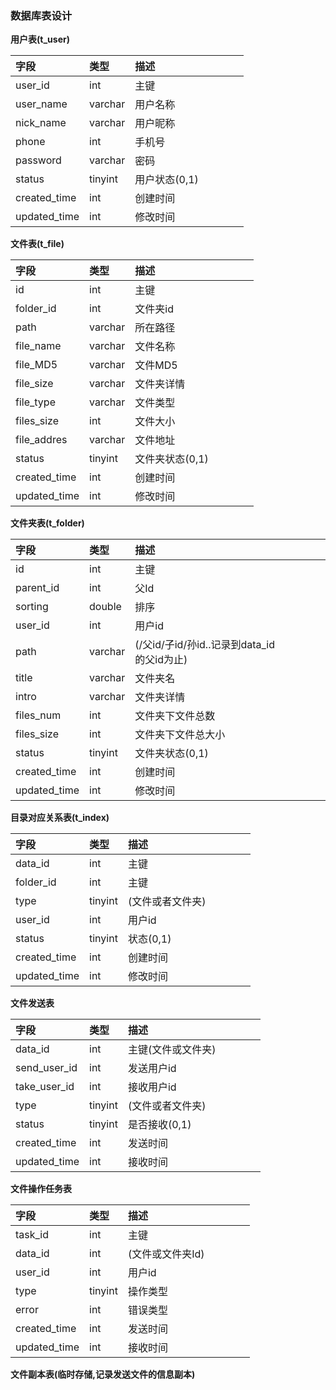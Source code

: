 ### 数据库表设计

**用户表\(t\_user\)**

| 字段 | 类型 | 描述 | | | | |
| :--- | :--- | :--- | :--- | :--- | :--- | :--- |
| user\_id | int | 主键 | | | | |
| user\_name | varchar | 用户名称 | | | | |
| nick\_name | varchar | 用户昵称 | | | | |
| phone | int | 手机号 | | | | |
| password | varchar | 密码 | | | | |
| status | tinyint | 用户状态\(0,1\) | | | | |
| created\_time | int | 创建时间 | | | | |
| updated\_time | int | 修改时间 | | | | |

**文件表\(t\_file\)**

| 字段 | 类型 | 描述 | | | | |
| :--- | :--- | :--- | :--- | :--- | :--- | :--- |
| id | int | 主键 | | | | |
| folder\_id | int | 文件夹id | | | | |
| path | varchar | 所在路径 | | | | |
| file\_name | varchar | 文件名称 | | | | |
| file\_MD5 | varchar | 文件MD5 | | | | |
| file\_size | varchar | 文件夹详情 | | | | |
| file\_type | varchar | 文件类型 | | | | |
| files\_size | int | 文件大小 | | | | |
| file\_addres | varchar | 文件地址 | | | | |
| status | tinyint | 文件夹状态\(0,1\) | | | | |
| created\_time | int | 创建时间 | | | | |
| updated\_time | int | 修改时间 | | | | |

**文件夹表\(t\_folder\)**

| 字段 | 类型 | 描述 | | | | |
| :--- | :--- | :--- | :--- | :--- | :--- | :--- |
| id | int | 主键 | | | | |
| parent\_id | int | 父Id | | | | |
| sorting | double | 排序 | | | | |
| user\_id | int | 用户id | | | | |
| path | varchar | (/父id/子id/孙id..记录到data_id的父id为止) | | | | |
| title | varchar | 文件夹名 | | | | |
| intro | varchar | 文件夹详情 | | | | |
| files\_num | int | 文件夹下文件总数 | | | | |
| files\_size | int | 文件夹下文件总大小 | | | | |
| status | tinyint | 文件夹状态\(0,1\) | | | | |
| created\_time | int | 创建时间 | | | | |
| updated\_time | int | 修改时间 | | | | |

**目录对应关系表\(t\_index\)**

| 字段 | 类型 | 描述 | | | | |
| :--- | :--- | :--- | :--- | :--- | :--- | :--- |
| data\_id | int | 主键 | | | | |
| folder\_id | int | 主键 | | | | |
| type | tinyint | \(文件或者文件夹\) | | | | |
| user\_id | int | 用户id | | | | |
| status | tinyint | 状态\(0,1\) | | | | |
| created\_time | int | 创建时间 | | | | |
| updated\_time | int | 修改时间 | | | | |

**文件发送表**

| 字段 | 类型 | 描述 | | | | |
| :--- | :--- | :--- | :--- | :--- | :--- | :--- |
| data\_id | int | 主键\(文件或文件夹\) | | | | |
| send_user\_id | int | 发送用户id | | | | |
| take_user\_id | int | 接收用户id | | | | |
| type | tinyint | \(文件或者文件夹\) | | | | |
| status | tinyint | 是否接收\(0,1\) | | | | |
| created\_time | int | 发送时间 | | | | |
| updated\_time | int | 接收时间 | | | | |

**文件操作任务表**

| 字段 | 类型 | 描述 | | | | |
| :--- | :--- | :--- | :--- | :--- | :--- | :--- |
| task\_id | int | 主键 | | | | |
| data\_id | int | \(文件或文件夹Id\) | | | | |
| user\_id | int | 用户id | | | | |
| type | tinyint | 操作类型 | | | | |
| error | int | 错误类型 | | | | |
| created\_time | int | 发送时间 | | | | |
| updated\_time | int | 接收时间 | | | | |


**文件副本表\(临时存储,记录发送文件的信息副本\)**